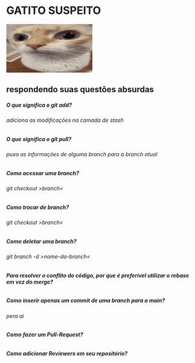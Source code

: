 # GATITO SUSPEITO

![](gatito.gif)

## respondendo suas questões absurdas

##### O que significa o git add?
###### adiciona as modificações na camada de stash

##### O que significa o git pull?
###### puxa as informações de alguma branch para a branch atual

##### Como acessar uma branch?
###### git checkout >branch<

##### Como trocar de branch?
###### git checkout >branch<

##### Como deletar uma branch?
###### git branch -d >nome-da-branch<

##### Para resolver o conflito do código, por que é preferível utilizar o rebase em vez do merge?
###### 

##### Como inserir apenas um commit de uma branch para a main?
###### pera ai

##### Como fazer um Pull-Request?
###### 

##### Como adicionar Reviewers em seu repositório?
###### 